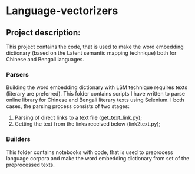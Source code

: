 # Language-vectorizers

## Project description:
This project contains the code, that is used to make the word embedding dictionary (based on the Latent semantic mapping technique) both for Chinese and Bengali languages. 

### Parsers
Building the word embedding dictionary with LSM technique requires texts (literary are preferred). This folder contains scripts I have written to parse online library for Chinese and Bengali literary texts using Selenium. I both cases, the parsing process consists of two stages:

1) Parsing of direct links to a text file (get_text_link.py);
2) Getting the text from the links received below (link2text.py);

### Builders
This folder contains notebooks with code, that is used to preprocess language corpora and make the word embedding dictionary from set of the preprocessed texts.
